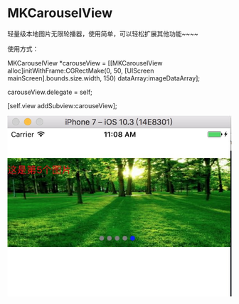 # MKCarouselView
轻量级本地图片无限轮播器，使用简单，可以轻松扩展其他功能~~~~

使用方式：

MKCarouselView *carouseView = [[MKCarouselView alloc]initWithFrame:CGRectMake(0, 50, [UIScreen mainScreen].bounds.size.width, 150) dataArray:imageDataArray];

carouseView.delegate = self;
    
[self.view addSubview:carouseView];

![image](https://github.com/MikeWang1010/MKCarouselView/blob/master/1.png)
